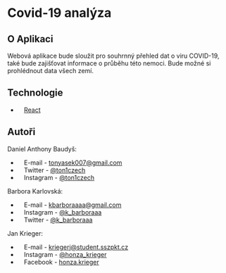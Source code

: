 # Covid-19 analýza

## O Aplikaci
Webová aplikace bude sloužit pro souhrnný přehled dat o viru COVID-19, také bude zajišťovat informace o průběhu této nemoci. Bude možné si prohlédnout data všech zemí. 

## Technologie
- <img src='https://external-content.duckduckgo.com/iu/?u=http%3A%2F%2Flogos-download.com%2Fwp-content%2Fuploads%2F2016%2F09%2FReact_logo_logotype_emblem.png&f=1&nofb=1' height="10"> [React](https://reactjs.org/) 

## Autoři
Daniel Anthony Baudyš:
- <img src='https://external-content.duckduckgo.com/iu/?u=https%3A%2F%2Fupload.wikimedia.org%2Fwikipedia%2Fcommons%2F4%2F4e%2FGmail_Icon.png&f=1&nofb=1' height='10'> E-mail - tonyasek007@gmail.com
- <img src='https://external-content.duckduckgo.com/iu/?u=https%3A%2F%2Fwebstockreview.net%2Fimages%2Ftwitter-icon-transparent-png-5.png&f=1&nofb=1' height='10'> Twitter - [@ton1czech](https://twitter.com/ton1czech)
- <img src='https://external-content.duckduckgo.com/iu/?u=https%3A%2F%2Fstatesborodowntown.com%2Fwp-content%2Fuploads%2F2016%2F01%2Finstagram-Logo-PNG-Transparent-Background-download.png&f=1&nofb=1' height='10'> Instagram - [@ton1czech](https://instagram.com/ton1czech)

Barbora Karlovská:
- <img src='https://external-content.duckduckgo.com/iu/?u=https%3A%2F%2Fupload.wikimedia.org%2Fwikipedia%2Fcommons%2F4%2F4e%2FGmail_Icon.png&f=1&nofb=1' height="10"> E-mail - kbarboraaaa@gmail.com
- <img src='https://external-content.duckduckgo.com/iu/?u=https%3A%2F%2Fstatesborodowntown.com%2Fwp-content%2Fuploads%2F2016%2F01%2Finstagram-Logo-PNG-Transparent-Background-download.png&f=1&nofb=1' height='10'> Instagram - [@k_barboraaa](https://instagram.com/k_barboraaa)
- <img src='https://external-content.duckduckgo.com/iu/?u=https%3A%2F%2Fwebstockreview.net%2Fimages%2Ftwitter-icon-transparent-png-5.png&f=1&nofb=1' height='10'> Twitter - [@k_barboraaa](https://twitter.com/k_barboraaa)

Jan Krieger:
- <img src='https://external-content.duckduckgo.com/iu/?u=https%3A%2F%2Fupload.wikimedia.org%2Fwikipedia%2Fcommons%2F4%2F4e%2FGmail_Icon.png&f=1&nofb=1' height="10"> E-mail - kriegerj@student.sszpkt.cz
- <img src='https://external-content.duckduckgo.com/iu/?u=https%3A%2F%2Fstatesborodowntown.com%2Fwp-content%2Fuploads%2F2016%2F01%2Finstagram-Logo-PNG-Transparent-Background-download.png&f=1&nofb=1' height='10'> Instagram - [@honza_krieger](https://instagram.com/honza_krieger)
- <img src='https://external-content.duckduckgo.com/iu/?u=http%3A%2F%2Fpngimg.com%2Fuploads%2Ffacebook_logos%2Ffacebook_logos_PNG19748.png&f=1&nofb=1' height="10"> Facebook - [honza.krieger](https://facebook.com/honza.krieger)